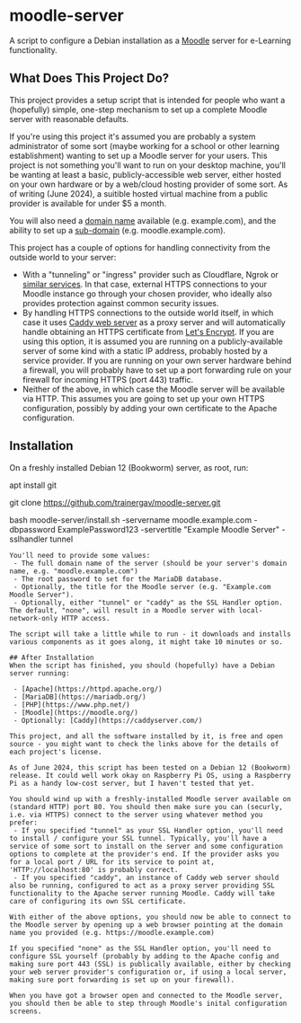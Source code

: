 # moodle-server
A script to configure a Debian installation as a [Moodle](https://moodle.org/) server for e-Learning functionality.

## What Does This Project Do?
This project provides a setup script that is intended for people who want a (hopefully) simple, one-step mechanism to set up a complete Moodle server with reasonable defaults.

If you're using this project it's assumed you are probably a system administrator of some sort (maybe working for a school or other learning establishment) wanting to set up a Moodle server for your users. This project is not something you'll want to run on your desktop machine, you'll be wanting at least a basic, publicly-accessible web server, either hosted on your own hardware or by a web/cloud hosting provider of some sort. As of writing (June 2024), a suitible hosted virtual machine from a public provider is available for under $5 a month.

You will also need a [domain name](https://en.wikipedia.org/wiki/Domain_name) available (e.g. example.com), and the ability to set up a [sub-domain](https://en.wikipedia.org/wiki/Subdomain) (e.g. moodle.example.com).

This project has a couple of options for handling connectivity from the outside world to your server:
 - With a "tunneling" or "ingress" provider such as Cloudflare, Ngrok or [similar services](https://github.com/anderspitman/awesome-tunneling). In that case, external HTTPS connections to your Moodle instance go through your chosen provider, who ideally also provides protection against common security issues.
 - By handling HTTPS connections to the outside world itself, in which case it uses [Caddy web server](https://caddyserver.com/) as a proxy server and will automatically handle obtaining an HTTPS certificate from [Let's Encrypt](https://letsencrypt.org/). If you are using this option, it is assumed you are running on a publicly-available server of some kind with a static IP address, probably hosted by a service provider. If you are running on your own server hardware behind a firewall, you will probably have to set up a port forwarding rule on your firewall for incoming HTTPS (port 443) traffic.
 - Neither of the above, in which case the Moodle server will be available via HTTP. This assumes you are going to set up your own HTTPS configuration, possibly by adding your own certificate to the Apache configuration.

## Installation
On a freshly installed Debian 12 (Bookworm) server, as root, run:

apt install git

git clone https://github.com/trainergav/moodle-server.git

bash moodle-server/install.sh -servername moodle.example.com -dbpassword ExamplePassword123 -servertitle "Example Moodle Server" -sslhandler tunnel

```
You'll need to provide some values:
 - The full domain name of the server (should be your server's domain name, e.g. "moodle.example.com")
 - The root password to set for the MariaDB database.
 - Optionally, the title for the Moodle server (e.g. "Example.com Moodle Server").
 - Optionally, either "tunnel" or "caddy" as the SSL Handler option. The default, "none", will result in a Moodle server with local-network-only HTTP access.

The script will take a little while to run - it downloads and installs various components as it goes along, it might take 10 minutes or so.

## After Installation
When the script has finished, you should (hopefully) have a Debian server running:

 - [Apache](https://httpd.apache.org/)
 - [MariaDB](https://mariadb.org/)
 - [PHP](https://www.php.net/)
 - [Moodle](https://moodle.org/)
 - Optionally: [Caddy](https://caddyserver.com/)

This project, and all the software installed by it, is free and open source - you might want to check the links above for the details of each project's license.

As of June 2024, this script has been tested on a Debian 12 (Bookworm) release. It could well work okay on Raspberry Pi OS, using a Raspberry Pi as a handy low-cost server, but I haven't tested that yet.

You should wind up with a freshly-installed Moodle server available on (standard HTTP) port 80. You should then make sure you can (securly, i.e. via HTTPS) connect to the server using whatever method you prefer:
 - If you specified "tunnel" as your SSL Handler option, you'll need to install / configure your SSL tunnel. Typically, you'll have a service of some sort to install on the server and some configuration options to complete at the provider's end. If the provider asks you for a local port / URL for its service to point at, 'HTTP://localhost:80' is probably correct.
 - If you specified "caddy", an instance of Caddy web server should also be running, configured to act as a proxy server providing SSL functionality to the Apache server running Moodle. Caddy will take care of configuring its own SSL certificate.

With either of the above options, you should now be able to connect to the Moodle server by opening up a web browser pointing at the domain name you provided (e.g. https://moodle.example.com)

If you specified "none" as the SSL Handler option, you'll need to configure SSL yourself (probably by adding to the Apache config and making sure port 443 (SSL) is publically available, either by checking your web server provider's configuration or, if using a local server, making sure port forwarding is set up on your firewall).

When you have got a browser open and connected to the Moodle server, you should then be able to step through Moodle's inital configuration screens.
